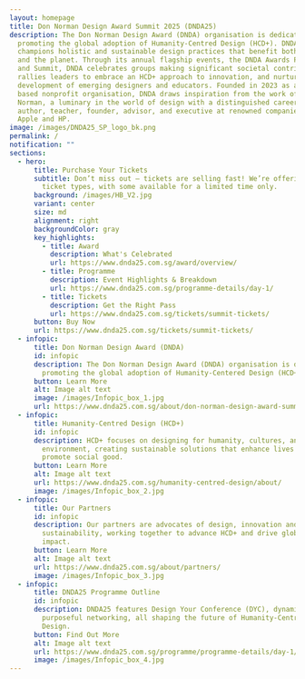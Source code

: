 ```yaml
---
layout: homepage
title: Don Norman Design Award Summit 2025 (DNDA25)
description: The Don Norman Design Award (DNDA) organisation is dedicated to
  promoting the global adoption of Humanity-Centred Design (HCD+). DNDA
  champions holistic and sustainable design practices that benefit both society
  and the planet. Through its annual flagship events, the DNDA Awards Program
  and Summit, DNDA celebrates groups making significant societal contributions,
  rallies leaders to embrace an HCD+ approach to innovation, and nurtures the
  development of emerging designers and educators. Founded in 2023 as a U.S.
  based nonprofit organisation, DNDA draws inspiration from the work of Don
  Norman, a luminary in the world of design with a distinguished career as an
  author, teacher, founder, advisor, and executive at renowned companies such as
  Apple and HP.
image: /images/DNDA25_SP_logo_bk.png
permalink: /
notification: ""
sections:
  - hero:
      title: Purchase Your Tickets
      subtitle: Don’t miss out – tickets are selling fast! We’re offering a variety of
        ticket types, with some available for a limited time only.
      background: /images/HB_V2.jpg
      variant: center
      size: md
      alignment: right
      backgroundColor: gray
      key_highlights:
        - title: Award
          description: What's Celebrated
          url: https://www.dnda25.com.sg/award/overview/
        - title: Programme
          description: Event Highlights & Breakdown
          url: https://www.dnda25.com.sg/programme-details/day-1/
        - title: Tickets
          description: Get the Right Pass
          url: https://www.dnda25.com.sg/tickets/summit-tickets/
      button: Buy Now
      url: https://www.dnda25.com.sg/tickets/summit-tickets/
  - infopic:
      title: Don Norman Design Award (DNDA)
      id: infopic
      description: The Don Norman Design Award (DNDA) organisation is dedicated to
        promoting the global adoption of Humanity-Centered Design (HCD+).
      button: Learn More
      alt: Image alt text
      image: /images/Infopic_box_1.jpg
      url: https://www.dnda25.com.sg/about/don-norman-design-award-summit/
  - infopic:
      title: Humanity-Centred Design (HCD+)
      id: infopic
      description: HCD+ focuses on designing for humanity, cultures, and the
        environment, creating sustainable solutions that enhance lives and
        promote social good.
      button: Learn More
      alt: Image alt text
      url: https://www.dnda25.com.sg/humanity-centred-design/about/
      image: /images/Infopic_box_2.jpg
  - infopic:
      title: Our Partners
      id: infopic
      description: Our partners are advocates of design, innovation and
        sustainability, working together to advance HCD+ and drive global
        impact.
      button: Learn More
      alt: Image alt text
      url: https://www.dnda25.com.sg/about/partners/
      image: /images/Infopic_box_3.jpg
  - infopic:
      title: DNDA25 Programme Outline
      id: infopic
      description: DNDA25 features Design Your Conference (DYC), dynamic panels and
        purposeful networking, all shaping the future of Humanity-Centred
        Design.
      button: Find Out More
      alt: Image alt text
      url: https://www.dnda25.com.sg/programme/programme-details/day-1/
      image: /images/Infopic_box_4.jpg
---
```

